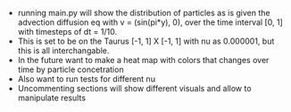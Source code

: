 - running main.py will show the distribution of particles as is given the advection diffusion eq with v = (sin(pi*y), 0), over the time interval [0, 1] with timesteps of dt = 1/10. 
- This is set to be on the Taurus [-1, 1] X [-1, 1] with nu as 0.000001, but this is all interchangable. 
- In the future want to make a heat map with colors that changes over time by particle concetration
- Also want to run tests for different nu 
- Uncommenting sections will show different visuals and allow to manipulate results